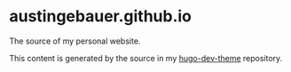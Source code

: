 # austingebauer.github.io

The source of my personal website. 

This content is generated by the source in my [hugo-dev-theme](https://github.com/austingebauer/hugo-dev-theme) repository.
